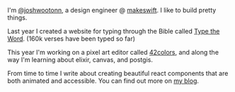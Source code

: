 I'm [@joshwootonn](https://x.com/JoshWootonn), a design engineer @ [makeswift](https://makeswift.com). I like to build pretty things.

Last year I created a website for typing through the Bible called [Type the Word](https://typetheword.site). (160k verses have been typed so far)

This year I'm working on a pixel art editor called [42colors](https://42colors.com), and along the way I'm learning about elixir, canvas, and postgis. 

From time to time I write about creating beautiful react components that are both animated and accessible. You can find out more on [my blog](https://joshuawootonn.com).

<!--
**joshuawootonn/joshuawootonn** is a ✨ _special_ ✨ repository because its `README.md` (this file) appears on your GitHub profile.

Here are some ideas to get you started:

- 🔭 I’m currently working on ...
- 🌱 I’m currently learning ...
- 👯 I’m looking to collaborate on ...
- 🤔 I’m looking for help with ...
- 💬 Ask me about ...
- 📫 How to reach me: ...
- 😄 Pronouns: ...
- ⚡ Fun fact: ...
-->
